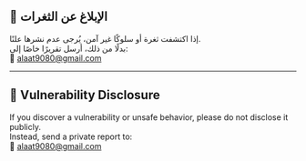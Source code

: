 ## 🔐 الإبلاغ عن الثغرات  
إذا اكتشفت ثغرة أو سلوكًا غير آمن، يُرجى عدم نشرها علنًا.  
بدلًا من ذلك، أرسل تقريرًا خاصًا إلى:  
📧 alaat9080@gmail.com

---

## 🔐 Vulnerability Disclosure  
If you discover a vulnerability or unsafe behavior, please do not disclose it publicly.  
Instead, send a private report to:  
📧 alaat9080@gmail.com
